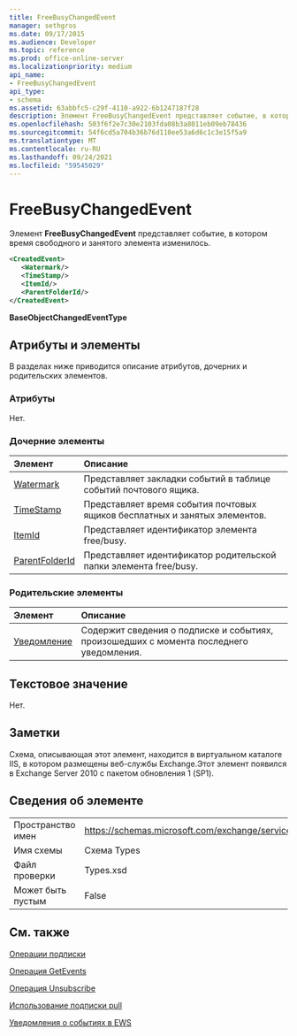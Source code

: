 ```yaml
---
title: FreeBusyChangedEvent
manager: sethgros
ms.date: 09/17/2015
ms.audience: Developer
ms.topic: reference
ms.prod: office-online-server
ms.localizationpriority: medium
api_name:
- FreeBusyChangedEvent
api_type:
- schema
ms.assetid: 63abbfc5-c29f-4110-a922-6b1247187f28
description: Элемент FreeBusyChangedEvent представляет событие, в котором время свободного и занятого элемента изменилось.
ms.openlocfilehash: 503f6f2e7c30e2103fda08b3a8011eb09eb78436
ms.sourcegitcommit: 54f6cd5a704b36b76d110ee53a6d6c1c3e15f5a9
ms.translationtype: MT
ms.contentlocale: ru-RU
ms.lasthandoff: 09/24/2021
ms.locfileid: "59545029"
---
```

# <a name="freebusychangedevent"></a>FreeBusyChangedEvent

Элемент **FreeBusyChangedEvent** представляет событие, в котором время свободного и занятого элемента изменилось. 
  
```xml
<CreatedEvent>
   <Watermark/>
   <TimeStamp/>
   <ItemId/>
   <ParentFolderId/>
</CreatedEvent>
```

 **BaseObjectChangedEventType**
## <a name="attributes-and-elements"></a>Атрибуты и элементы

В разделах ниже приводится описание атрибутов, дочерних и родительских элементов.
  
### <a name="attributes"></a>Атрибуты

Нет.
  
### <a name="child-elements"></a>Дочерние элементы

|**Элемент**|**Описание**|
|:-----|:-----|
|[Watermark](watermark.md) <br/> |Представляет закладки событий в таблице событий почтового ящика.  <br/> |
|[TimeStamp](timestamp.md) <br/> |Представляет время события почтовых ящиков бесплатных и занятых элементов.  <br/> |
|[ItemId](itemid.md) <br/> |Представляет идентификатор элемента free/busy.  <br/> |
|[ParentFolderId](parentfolderid.md) <br/> |Представляет идентификатор родительской папки элемента free/busy.  <br/> |
   
### <a name="parent-elements"></a>Родительские элементы

|**Элемент**|**Описание**|
|:-----|:-----|
|[Уведомление](notification-ex15websvcsotherref.md) <br/> |Содержит сведения о подписке и событиях, произошедших с момента последнего уведомления.  <br/> |
   
## <a name="text-value"></a>Текстовое значение

Нет.
  
## <a name="remarks"></a>Заметки

Схема, описывающая этот элемент, находится в виртуальном каталоге IIS, в котором размещены веб-службы Exchange.Этот элемент появился в Exchange Server 2010 с пакетом обновления 1 (SP1).
  
## <a name="element-information"></a>Сведения об элементе

|||
|:-----|:-----|
|Пространство имен  <br/> |https://schemas.microsoft.com/exchange/services/2006/types  <br/> |
|Имя схемы  <br/> |Схема Types  <br/> |
|Файл проверки  <br/> |Types.xsd  <br/> |
|Может быть пустым  <br/> |False  <br/> |
   
## <a name="see-also"></a>См. также



[Операции подписки](subscribe-operation.md)
  
[Операция GetEvents](getevents-operation.md)
  
[Операция Unsubscribe](unsubscribe-operation.md)


[Использование подписки pull](https://msdn.microsoft.com/library/f956bc0e-2b25-4613-966b-54c65456897c%28Office.15%29.aspx)
  
[Уведомления о событиях в EWS](https://msdn.microsoft.com/library/4fd4b351-d35c-4ccc-9ed9-878932ab9d50%28Office.15%29.aspx)

